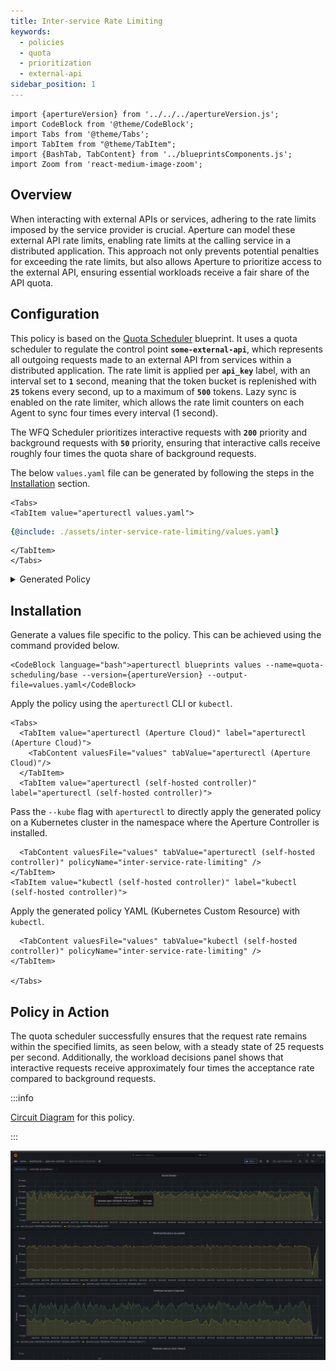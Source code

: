 ```yaml
---
title: Inter-service Rate Limiting
keywords:
  - policies
  - quota
  - prioritization
  - external-api
sidebar_position: 1
---
```


```mdx-code-block
import {apertureVersion} from '../../../apertureVersion.js';
import CodeBlock from '@theme/CodeBlock';
import Tabs from '@theme/Tabs';
import TabItem from "@theme/TabItem";
import {BashTab, TabContent} from '../blueprintsComponents.js';
import Zoom from 'react-medium-image-zoom';
```

## Overview

When interacting with external APIs or services, adhering to the rate limits
imposed by the service provider is crucial. Aperture can model these external
API rate limits, enabling rate limits at the calling service in a distributed
application. This approach not only prevents potential penalties for exceeding
the rate limits, but also allows Aperture to prioritize access to the external
API, ensuring essential workloads receive a fair share of the API quota.

## Configuration

This policy is based on the
[Quota Scheduler](/reference/blueprints/quota-scheduling/base.md#policy-quota-scheduler)
blueprint. It uses a quota scheduler to regulate the control point
**`some-external-api`**, which represents all outgoing requests made to an
external API from services within a distributed application. The rate limit is
applied per **`api_key`** label, with an interval set to **`1`** second, meaning
that the token bucket is replenished with **`25`** tokens every second, up to a
maximum of **`500`** tokens. Lazy sync is enabled on the rate limiter, which
allows the rate limit counters on each Agent to sync four times every interval
(1 second).

The WFQ Scheduler prioritizes interactive requests with **`200`** priority and
background requests with **`50`** priority, ensuring that interactive calls
receive roughly four times the quota share of background requests.

The below `values.yaml` file can be generated by following the steps in the
[Installation](#installation) section.

```mdx-code-block
<Tabs>
<TabItem value="aperturectl values.yaml">
```

```yaml
{@include: ./assets/inter-service-rate-limiting/values.yaml}
```

```mdx-code-block
</TabItem>
</Tabs>

```

<details><summary>Generated Policy</summary>
<p>

```yaml
{@include: ./assets/inter-service-rate-limiting/policy.yaml}
```

</p>
</details>

## Installation

Generate a values file specific to the policy. This can be achieved using the
command provided below.

```mdx-code-block
<CodeBlock language="bash">aperturectl blueprints values --name=quota-scheduling/base --version={apertureVersion} --output-file=values.yaml</CodeBlock>
```

Apply the policy using the `aperturectl` CLI or `kubectl`.

```mdx-code-block
<Tabs>
  <TabItem value="aperturectl (Aperture Cloud)" label="aperturectl (Aperture Cloud)">
    <TabContent valuesFile="values" tabValue="aperturectl (Aperture Cloud)"/>
  </TabItem>
  <TabItem value="aperturectl (self-hosted controller)" label="aperturectl (self-hosted controller)">
```

Pass the `--kube` flag with `aperturectl` to directly apply the generated policy
on a Kubernetes cluster in the namespace where the Aperture Controller is
installed.

```mdx-code-block
  <TabContent valuesFile="values" tabValue="aperturectl (self-hosted controller)" policyName="inter-service-rate-limiting" />
</TabItem>
<TabItem value="kubectl (self-hosted controller)" label="kubectl (self-hosted controller)">
```

Apply the generated policy YAML (Kubernetes Custom Resource) with `kubectl`.

```mdx-code-block
  <TabContent valuesFile="values" tabValue="kubectl (self-hosted controller)" policyName="inter-service-rate-limiting" />
</TabItem>

</Tabs>
```

## Policy in Action

The quota scheduler successfully ensures that the request rate remains within
the specified limits, as seen below, with a steady state of 25 requests per
second. Additionally, the workload decisions panel shows that interactive
requests receive approximately four times the acceptance rate compared to
background requests.

:::info

[Circuit Diagram](./assets/inter-service-rate-limiting/graph.mmd.svg) for this
policy.

:::

<Zoom>

![Client-Side Rate Limiting](./assets/inter-service-rate-limiting/dashboard.png)

</Zoom>
